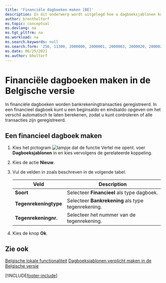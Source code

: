 ```yaml
---
title: 'Financiële dagboeken maken [BE]'
description: In dit onderwerp wordt uitgelegd hoe u dagboeksjablonen kunt gebruiken om financiële dagboeken te maken in de Belgische versie van Business Central.
author: brentholtorf
ms.topic: conceptual
ms.devlang: na
ms.tgt_pltfrm: na
ms.workload: na
ms.search.keywords: null
ms.search.form: '256, 11300, 2000000, 2000001, 2000003, 2000020, 2000021, 2000022'
ms.date: 06/25/2021
ms.author: bholtorf
---
```

# <a name="create-financial-journals-in-the-belgian-version"></a>Financiële dagboeken maken in de Belgische versie

In financiële dagboeken worden bankrekeningtransacties geregistreerd. In een financieel dagboek kunt u een beginsaldo en eindsaldo opgeven om het verschil automatisch te laten berekenen, zodat u kunt controleren of alle transacties zijn geregistreerd.  

## <a name="to-create-a-financial-journal"></a>Een financieel dagboek maken

1. Kies het pictogram ![lampje dat de functie Vertel me opent.](../../media/ui-search/search_small.png "Vertel me wat u wilt doen") voer **Dagboeksjablonen** in en kies vervolgens de gerelateerde koppeling.  
2. Kies de actie **Nieuw**.  
3. Vul de velden in zoals beschreven in de volgende tabel.  

    |Veld|Description|  
    |---------------------------------|---------------------------------------|  
    |**Soort**|Selecteer **Financieel** als type dagboek.|  
    |**Tegenrekeningtype**|Selecteer **Bankrekening** als type tegenrekening.|  
    |**Tegenrekeningnr.**|Selecteer het nummer van de tegenrekening.|  

4. Kies de knop **Ok**.  

## <a name="see-also"></a>Zie ook

[Belgische lokale functionaliteit](belgium-local-functionality.md)
[Dagboeksjablonen verplicht maken in de Belgische versie](specify-journal-template-mandatory.md)  

[!INCLUDE[footer-include](../../includes/footer-banner.md)]
